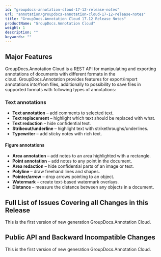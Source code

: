 ```yaml
---
id: "groupdocs-annotation-cloud-17-12-release-notes"
url: "annotation/groupdocs-annotation-cloud-17-12-release-notes"
title: "GroupDocs.Annotation Cloud 17.12 Release Notes"
productName: "GroupDocs.Annotation Cloud"
weight: 1
description: ""
keywords: ""
---
```


## Major Features ##

GroupDocs.Annotation Cloud is a REST API for manipulating and exporting annotations of documents with different formats in the cloud. GroupDocs.Annotation provides features for export/import annotations into/from files, additionally to possibility to save files in supported formats with following types of annotations:

### Text annotations ###

* **Text annotation** – add comments to selected text.  
* **Text replacement** – highlight which text should be replaced with what.  
* **Text redaction** – hide confidential text.  
* **Strikeout/underline** – highlight text with strikethroughs/underlines.  
* **Typewriter** – add sticky notes with rich text.

#### Figure annotations ####

* **Area annotation** – add notes to an area highlighted with a rectangle.  
* **Point annotation** – add notes to any point in the document.  
* **Area redaction** – hide confidential parts of an image or text.  
* **Polyline** – draw freehand lines and shapes.  
* **Pointer/arrow** – drop arrows pointing to an object.  
* **Watermark** – create text-based watermark overlays.  
* **Distance** – measure the distance between any objects in a document.  

## Full List of Issues Covering all Changes in this Release ##

This is the first version of new generation GroupDocs.Annotation Cloud.  

## Public API and Backward Incompatible Changes ##

This is the first version of new generation GroupDocs.Annotation Cloud.
